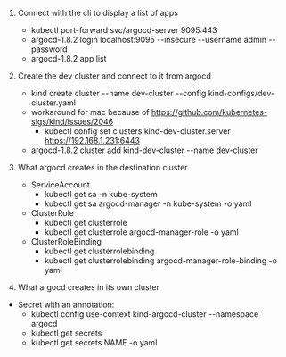 
1. Connect with the cli to display a list of apps

   * kubectl port-forward svc/argocd-server 9095:443
   * argocd-1.8.2 login localhost:9095 --insecure --username admin --password 
   * argocd-1.8.2 app list

2. Create the dev cluster and connect to it from argocd
   * kind create cluster --name dev-cluster --config kind-configs/dev-cluster.yaml
   * workaround for mac because of https://github.com/kubernetes-sigs/kind/issues/2046
     * kubectl config set clusters.kind-dev-cluster.server https://192.168.1.231:6443
   * argocd-1.8.2 cluster add kind-dev-cluster --name dev-cluster

3. What argocd creates in the destination cluster
   * ServiceAccount
     * kubectl get sa -n kube-system
     * kubectl get sa argocd-manager -n kube-system -o yaml
   * ClusterRole
     * kubectl get clusterrole
     * kubectl get clusterrole argocd-manager-role -o yaml
   * ClusterRoleBinding
     * kubectl get clusterrolebinding
     * kubectl get clusterrolebinding argocd-manager-role-binding -o yaml

4.  What argocd creates in its own cluster

   * Secret with an annotation:
     * kubectl config use-context kind-argocd-cluster --namespace argocd
     * kubectl get secrets
     * kubectl get secrets NAME -o yaml
